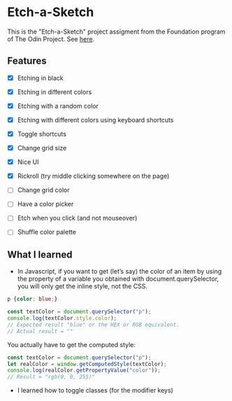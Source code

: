 # Etch-a-Sketch

This is the "Etch-a-Sketch" project assigment from the Foundation program of The Odin Project. See [here](https://www.theodinproject.com/lessons/foundations-etch-a-sketch#assignment).

## Features
- [x] Etching in black
- [x] Etching in different colors
- [x] Etching with a random color
- [x] Etching with different colors using keyboard shortcuts
- [x] Toggle shortcuts
- [x] Change grid size
- [x] Nice UI
- [x] Rickroll (try middle clicking somewhere on the page)
- [ ] Change grid color
- [ ] Have a color picker
- [ ] Etch when you click (and not mouseover)
- [ ] Shuffle color palette


## What I learned
- In Javascript, if you want to get (let’s say) the color of an item by using the property of a variable you obtained with document.querySelector, you will only get the inline style, not the CSS.
```css
p {color: blue;}
```
```javascript
const textColor = document.querySelector("p");
console.log(textColor.style.color); 
// Expected result "blue" or the HEX or RGB equivalent. 
// Actual result = ""
```
You actually have to get the computed style:
```javascript
const textColor = document.querySelector("p");
let realColor = window.getComputedStyle(textColor);
console.log(realColor.getPropertyValue("color"));
// Result = "rgb(0, 0, 255)"
```
- I learned how to toggle classes (for the modifier keys)
